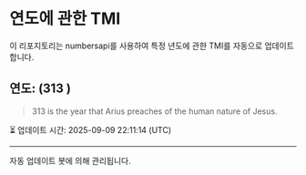 
# 연도에 관한 TMI

이 리포지토리는 numbersapi를 사용하여 특정 년도에 관한 TMI를 자동으로 업데이트합니다.

## 연도: (313 )
> 313 is the year that Arius preaches of the human nature of Jesus.

⏳ 업데이트 시간: 2025-09-09 22:11:14 (UTC)

---
자동 업데이트 봇에 의해 관리됩니다.

